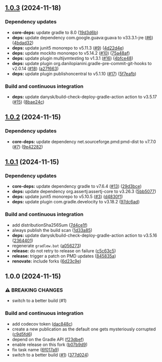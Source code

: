 ## [1.0.3](https://github.com/DanySK/gradle-cpd-plugin/compare/1.0.2...1.0.3) (2024-11-18)

### Dependency updates

* **core-deps:** update gradle to 8.0 ([19d3d6b](https://github.com/DanySK/gradle-cpd-plugin/commit/19d3d6b9aabb29dea6adf052a1c3a576443c0a60))
* **deps:** update dependency com.google.guava:guava to v33.3.1-jre ([#6](https://github.com/DanySK/gradle-cpd-plugin/issues/6)) ([4bdad32](https://github.com/DanySK/gradle-cpd-plugin/commit/4bdad32f41dc72fb6c13a8bfc49c6b13a8088502))
* **deps:** update junit5 monorepo to v5.11.3 ([#9](https://github.com/DanySK/gradle-cpd-plugin/issues/9)) ([4d22d4e](https://github.com/DanySK/gradle-cpd-plugin/commit/4d22d4e16eb4438b4c8c3e6c37584043ac8403cc))
* **deps:** update mockito monorepo to v5.14.2 ([#10](https://github.com/DanySK/gradle-cpd-plugin/issues/10)) ([75a48af](https://github.com/DanySK/gradle-cpd-plugin/commit/75a48af40f08b5272791145181c5428a150d2cc8))
* **deps:** update plugin multijvmtesting to v1.3.1 ([#16](https://github.com/DanySK/gradle-cpd-plugin/issues/16)) ([4bfce48](https://github.com/DanySK/gradle-cpd-plugin/commit/4bfce481e3673f830788f296adb4eef9215522aa))
* **deps:** update plugin org.danilopianini.gradle-pre-commit-git-hooks to v2.0.14 ([#18](https://github.com/DanySK/gradle-cpd-plugin/issues/18)) ([a27f663](https://github.com/DanySK/gradle-cpd-plugin/commit/a27f663f53cae7fd97bb99c0ed9749d67d390fa9))
* **deps:** update plugin publishoncentral to v5.1.10 ([#17](https://github.com/DanySK/gradle-cpd-plugin/issues/17)) ([5f7eafb](https://github.com/DanySK/gradle-cpd-plugin/commit/5f7eafb8bfc8d8f05e975246e2a1e9d3481a6f01))

### Build and continuous integration

* **deps:** update danysk/build-check-deploy-gradle-action action to v3.5.17 ([#15](https://github.com/DanySK/gradle-cpd-plugin/issues/15)) ([8bae24c](https://github.com/DanySK/gradle-cpd-plugin/commit/8bae24cf52e9f1b1da9c0603cfd1f97338edab81))

## [1.0.2](https://github.com/DanySK/gradle-cpd-plugin/compare/1.0.1...1.0.2) (2024-11-15)

### Dependency updates

* **core-deps:** update dependency net.sourceforge.pmd:pmd-dist to v7.7.0 ([#7](https://github.com/DanySK/gradle-cpd-plugin/issues/7)) ([9e42282](https://github.com/DanySK/gradle-cpd-plugin/commit/9e422823758b7ff8bcb6094955f6fc8947d6d7d8))

## [1.0.1](https://github.com/DanySK/gradle-cpd-plugin/compare/1.0.0...1.0.1) (2024-11-15)

### Dependency updates

* **core-deps:** update dependency gradle to v7.6.4 ([#13](https://github.com/DanySK/gradle-cpd-plugin/issues/13)) ([29d3bce](https://github.com/DanySK/gradle-cpd-plugin/commit/29d3bce9bcac6a9548d7a75ed52727aca9c02ca1))
* **deps:** update dependency org.assertj:assertj-core to v3.26.3 ([5bb5077](https://github.com/DanySK/gradle-cpd-plugin/commit/5bb5077e13c18d13e2ced1c678adaeb3f4080a07))
* **deps:** update junit5 monorepo to v5.10.5 ([#3](https://github.com/DanySK/gradle-cpd-plugin/issues/3)) ([d4830f1](https://github.com/DanySK/gradle-cpd-plugin/commit/d4830f109aa4e48d9f1224f10dafccdeb0dd157d))
* **deps:** update plugin com.gradle.develocity to v3.18.2 ([97dc6ad](https://github.com/DanySK/gradle-cpd-plugin/commit/97dc6adb83c322fe09c94ce61f346bb21d5a7ca2))

### Build and continuous integration

* add distributionSha256Sum ([7d4ce1f](https://github.com/DanySK/gradle-cpd-plugin/commit/7d4ce1f2353e6ea837aef9cdee2926ba560ca16e))
* always publish the build scan ([1d33a85](https://github.com/DanySK/gradle-cpd-plugin/commit/1d33a85acdfb4ee69d40ef8937e2e2ab55cdd6aa))
* **deps:** update danysk/build-check-deploy-gradle-action action to v3.5.16 ([2364401](https://github.com/DanySK/gradle-cpd-plugin/commit/23644014e091cc7ebe26b194d7060bb1eee32b83))
* regenerate `gradlew.bat` ([a056273](https://github.com/DanySK/gradle-cpd-plugin/commit/a056273a40eaf517d1c8d6c40788c5eeae2eed10))
* **release:** do not retry to release on failure ([c5c63c5](https://github.com/DanySK/gradle-cpd-plugin/commit/c5c63c5599aab665b8213715a71c130297fcbd24))
* **release:** trigger a patch on PMD updates ([845835a](https://github.com/DanySK/gradle-cpd-plugin/commit/845835a07ee2fa54a33a2e314a41196d75f4bd10))
* **renovate:**  include forks ([6d23c9e](https://github.com/DanySK/gradle-cpd-plugin/commit/6d23c9e564a9c939e5d26ccf4d841768b90b91d7))

## 1.0.0 (2024-11-15)

### ⚠ BREAKING CHANGES

* switch to a better build (#1)

### Build and continuous integration

* add codecov token ([dac848c](https://github.com/DanySK/gradle-cpd-plugin/commit/dac848ce84bc708136299dda746fcdb284801ea9))
* create a new publication as the default one gets mysteriously corrupted ([c9d5fd6](https://github.com/DanySK/gradle-cpd-plugin/commit/c9d5fd63a9a01b4539fdba3051ecd0903d9fdd0b))
* depend on the Gradle API ([f23dbef](https://github.com/DanySK/gradle-cpd-plugin/commit/f23dbefc80295717a729a4080ea1f761871433b4))
* enable release on this fork ([b07b9d9](https://github.com/DanySK/gradle-cpd-plugin/commit/b07b9d99000f42d8bb8f7bbd174fff39e69626a2))
* fix task name ([6f017a9](https://github.com/DanySK/gradle-cpd-plugin/commit/6f017a984457d5e23eab046bfcaedd03dbec19ca))
* switch to a better build ([#1](https://github.com/DanySK/gradle-cpd-plugin/issues/1)) ([377d024](https://github.com/DanySK/gradle-cpd-plugin/commit/377d02426a02bc393f5df87487fdc735e3e02642))
